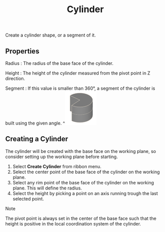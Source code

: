 ﻿---
uid: 5da4906e-c86b-4f91-8b30-f5163e152d1e
title: Cylinder
icon: Cylinder.svg
---
Create a cylinder shape, or a segment of it.

## Properties
Radius
:   The radius of the base face of the cylinder.

Height
:   The height of the cylinder measured from the pivot point in Z direction.

Segment
:   If this value is smaller than 360°, a segment of the cylinder is built using the given angle. 
    ^![Cylinder with _Segment = 270°_](CylinderSegment270.png)

## Creating a Cylinder
The cylinder will be created with the base face on the working plane, so consider setting up the working plane before starting.
1. Select **Create Cylinder** from ribbon menu.
2. Select the center point of the base face of the cylinder on the working plane.
3. Select any rim point of the base face of the cylinder on the working plane. This will define the radius.
4. Select the height by picking a point on an axis running trough the last selected point.

> [!NOTE]
>  The pivot point is always set in the center of the base face such that the height is positive in the local coordination system of the cylinder.
